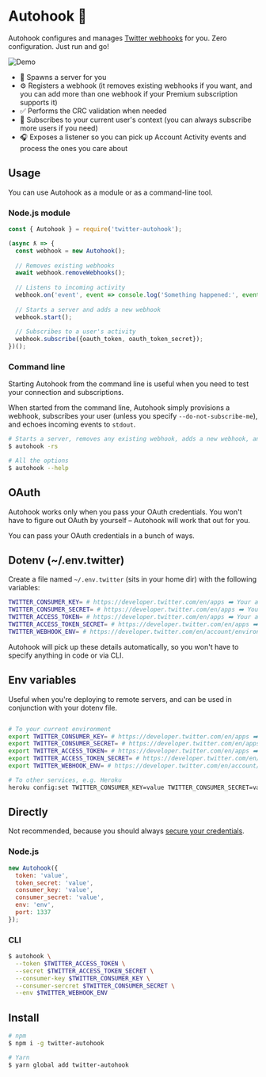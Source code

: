 # Autohook 🎣

Autohook configures and manages [Twitter webhooks](https://developer.twitter.com/en/docs/accounts-and-users/subscribe-account-activity/guides/managing-webhooks-and-subscriptions) for you. Zero configuration. Just run and go!

![Demo](https://github.com/twitterdev/autohook/raw/master/demo.gif)

* 🚀 Spawns a server for you
* ⚙️ Registers a webhook (it removes existing webhooks if you want, and you can add more than one webhook if your Premium subscription supports it)
* ✅ Performs the CRC validation when needed
* 📝 Subscribes to your current user's context (you can always subscribe more users if you need)
* 🎧 Exposes a listener so you can pick up Account Activity events and process the ones you care about

## Usage

You can use Autohook as a module or as a command-line tool.

### Node.js module

```js
const { Autohook } = require('twitter-autohook');

(async ƛ => {
  const webhook = new Autohook();
  
  // Removes existing webhooks
  await webhook.removeWebhooks();
  
  // Listens to incoming activity
  webhook.on('event', event => console.log('Something happened:', event);
  
  // Starts a server and adds a new webhook
  webhook.start();
  
  // Subscribes to a user's activity
  webhook.subscribe({oauth_token, oauth_token_secret});
})();
```

### Command line

Starting Autohook from the command line is useful when you need to test your connection and subscriptions.

When started from the command line, Autohook simply provisions a webhook, subscribes your user (unless you specify `--do-not-subscribe-me`), and echoes incoming events to `stdout`.

```bash
# Starts a server, removes any existing webhook, adds a new webhook, and subscribes to the authenticating user's activity.
$ autohook -rs

# All the options
$ autohook --help
```

## OAuth

Autohook works only when you pass your OAuth credentials. You won't have to figure out OAuth by yourself – Autohook will work that out for you.

You can pass your OAuth credentials in a bunch of ways.

## Dotenv (~/.env.twitter)

Create a file named `~/.env.twitter` (sits in your home dir) with the following variables:

```bash
TWITTER_CONSUMER_KEY= # https://developer.twitter.com/en/apps ➡️ Your app ID ➡️ Details ➡️ API key
TWITTER_CONSUMER_SECRET= # https://developer.twitter.com/en/apps ➡️ Your app ID ➡️ Details ➡️ API secret key
TWITTER_ACCESS_TOKEN= # https://developer.twitter.com/en/apps ➡️ Your app ID ➡️ Details ➡️ Access token
TWITTER_ACCESS_TOKEN_SECRET= # https://developer.twitter.com/en/apps ➡️ Your app ID ➡️ Details ➡️ Access token secret
TWITTER_WEBHOOK_ENV= # https://developer.twitter.com/en/account/environments ➡️ One of 'Dev environment label' or 'Prod environment label'
```

Autohook will pick up these details automatically, so you won't have to specify anything in code or via CLI.

## Env variables

Useful when you're deploying to remote servers, and can be used in conjunction with your dotenv file.

```bash

# To your current environment
export TWITTER_CONSUMER_KEY= # https://developer.twitter.com/en/apps ➡️ Your app ID ➡️ Details ➡️ API key
export TWITTER_CONSUMER_SECRET= # https://developer.twitter.com/en/apps ➡️ Your app ID ➡️ Details ➡️ API secret key
export TWITTER_ACCESS_TOKEN= # https://developer.twitter.com/en/apps ➡️ Your app ID ➡️ Details ➡️ Access token
export TWITTER_ACCESS_TOKEN_SECRET= # https://developer.twitter.com/en/apps ➡️ Your app ID ➡️ Details ➡️ Access token secret
export TWITTER_WEBHOOK_ENV= # https://developer.twitter.com/en/account/environments ➡️ One of 'Dev environment label' or 'Prod environment label'

# To other services, e.g. Heroku
heroku config:set TWITTER_CONSUMER_KEY=value TWITTER_CONSUMER_SECRET=value TWITTER_ACCESS_TOKEN=value TWITTER_ACCESS_TOKEN_SECRET=value TWITTER_WEBHOOK_ENV=value
```
## Directly

Not recommended, because you should always [secure your credentials](https://developer.twitter.com/en/docs/basics/authentication/guides/securing-keys-and-tokens.html).

### Node.js

```js
new Autohook({
  token: 'value',
  token_secret: 'value',
  consumer_key: 'value',
  consumer_secret: 'value',
  env: 'env',
  port: 1337
});
```

### CLI

```bash
$ autohook \
  --token $TWITTER_ACCESS_TOKEN \
  --secret $TWITTER_ACCESS_TOKEN_SECRET \
  --consumer-key $TWITTER_CONSUMER_KEY \
  --consumer-sercret $TWITTER_CONSUMER_SECRET \
  --env $TWITTER_WEBHOOK_ENV
```

## Install

```bash
# npm
$ npm i -g twitter-autohook

# Yarn
$ yarn global add twitter-autohook
```
